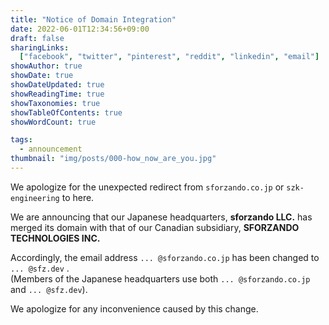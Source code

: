 ```yaml
---
title: "Notice of Domain Integration"
date: 2022-06-01T12:34:56+09:00
draft: false
sharingLinks:
  ["facebook", "twitter", "pinterest", "reddit", "linkedin", "email"]
showAuthor: true
showDate: true
showDateUpdated: true
showReadingTime: true
showTaxonomies: true
showTableOfContents: true
showWordCount: true

tags:
  - announcement
thumbnail: "img/posts/000-how_now_are_you.jpg"
---
```


We apologize for the unexpected redirect from `sforzando.co.jp` or `szk-engineering` to here.

We are announcing that our Japanese headquarters, **sforzando LLC.** has merged its domain with that of our Canadian subsidiary, **SFORZANDO TECHNOLOGIES INC.**

Accordingly, the email address `... @sforzando.co.jp` has been changed to `... @sfz.dev` .  
(Members of the Japanese headquarters use both `... @sforzando.co.jp` and `... @sfz.dev`).

We apologize for any inconvenience caused by this change.
